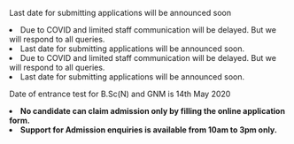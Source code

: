 Last date for submitting applications will be announced soon
<li>Due to COVID and limited staff communication will be delayed. But we will respond to all queries.</li>
		<li>Last date for submitting applications will be announced soon.</li>
<li>Due to COVID and limited staff communication will be delayed. But we will respond to all queries.</li>
		<li>Last date for submitting applications will be announced soon.</li>

Date of entrance test for B.Sc(N) and GNM is 14th May 2020

<li><strong>No candidate can claim admission only by filling the online application form.</strong></li>
  		<li><strong>Support for Admission enquiries is available from 10am to 3pm only.</strong></li>

